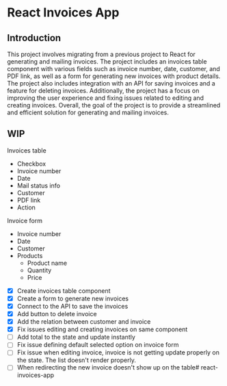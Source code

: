 
# React Invoices App

## Introduction 

This project involves migrating from a previous project to React for generating and mailing invoices. The project includes an invoices table component with various fields such as invoice number, date, customer, and PDF link, as well as a form for generating new invoices with product details. The project also includes integration with an API for saving invoices and a feature for deleting invoices. Additionally, the project has a focus on improving the user experience and fixing issues related to editing and creating invoices. Overall, the goal of the project is to provide a streamlined and efficient solution for generating and mailing invoices.

## WIP


Invoices table

- Checkbox
- Invoice number
- Date
- Mail status info
- Customer
- PDF link
- Action

Invoice form

- Invoice number
- Date
- Customer
- Products
  - Product name
  - Quantity
  - Price

- [X] Create invoices table component
- [X] Create a form to generate new invoices
- [X] Connect to the API to save the invoices
- [X] Add button to delete invoice
- [X] Add the relation between customer and invoice 
- [X] Fix issues editing and creating invoices on same component
- [ ] Add total to the state and update instantly
- [ ] Fix issue defining default selected option on invoice form
- [ ] Fix issue when editing invoice, invoice is not getting update properly on the state. The list doesn't render properly.
- [ ] When redirecting the new invoice doesn't show up on the table# react-invoices-app
